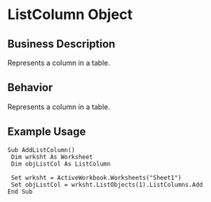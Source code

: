 # ListColumn Object

## Business Description
Represents a column in a table.

## Behavior
Represents a column in a table.

## Example Usage
```vba
Sub AddListColumn() 
 Dim wrksht As Worksheet 
 Dim objListCol As ListColumn 
 
 Set wrksht = ActiveWorkbook.Worksheets("Sheet1") 
 Set objListCol = wrksht.ListObjects(1).ListColumns.Add 
End Sub
```